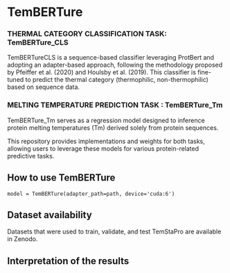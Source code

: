 # TemBERTure

### THERMAL CATEGORY CLASSIFICATION TASK: TemBERTure_CLS 

TemBERTureCLS is a sequence-based classifier leveraging ProtBert and adopting an adapter-based approach, following the methodology proposed by Pfeiffer et al. (2020) and Houlsby et al. (2019). This classifier is fine-tuned to predict the thermal category (thermophilic, non-thermophilic) based on sequence data.

### MELTING TEMPERATURE PREDICTION TASK : TemBERTure_Tm

TemBERTure_Tm serves as a regression model designed to inference protein melting temperatures (Tm) derived solely from protein sequences.  

This repository provides implementations and weights for both tasks, allowing users to leverage these models for various protein-related predictive tasks.

## How to use TemBERTure 
```
model = TemBERTure(adapter_path=path, device='cuda:6')
```
## Dataset availability

Datasets that were used to train, validate, and test TemStaPro are available in Zenodo.

## Interpretation of the results

